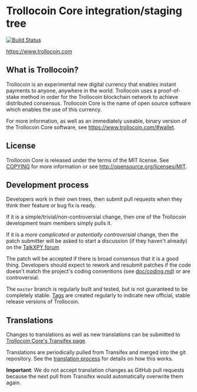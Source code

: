 Trollocoin Core integration/staging tree
=====================================

[![Build Status](https://travis-ci.org/TrollocoinFoundation/trollocoin.svg?branch=master)](https://travis-ci.org/TrollocoinFoundation/trollocoin)

https://www.trollocoin.com

What is Trollocoin?
----------------

Trollocoin is an experimental new digital currency that enables instant payments to
anyone, anywhere in the world. Trollocoin uses a proof-of-stake method in order for
the Trollocoin blockchain network to achieve distributed consensus. Trollocoin Core is
the name of open source software which enables the use of this currency.

For more information, as well as an immediately useable, binary version of the
Trollocoin Core software, see https://www.trollocoin.com/#wallet.

License
-------

Trollocoin Core is released under the terms of the MIT license. See [COPYING](COPYING) for more
information or see http://opensource.org/licenses/MIT.

Development process
-------------------

Developers work in their own trees, then submit pull requests when they think
their feature or bug fix is ready.

If it is a simple/trivial/non-controversial change, then one of the Trollocoin
development team members simply pulls it.

If it is a *more complicated or potentially controversial* change, then the patch
submitter will be asked to start a discussion (if they haven't already) on the
[TalkXPY forum](https://www.talkxpy.com/category/8/trollocoin-coincode)

The patch will be accepted if there is broad consensus that it is a good thing.
Developers should expect to rework and resubmit patches if the code doesn't
match the project's coding conventions (see [doc/coding.md](doc/coding.md)) or are
controversial.

The `master` branch is regularly built and tested, but is not guaranteed to be
completely stable. [Tags](https://github.com/TrollocoinFoundation/trollocoin/tags) are created
regularly to indicate new official, stable release versions of Trollocoin.

Translations
------------

Changes to translations as well as new translations can be submitted to
[Trollocoin Core's Transifex page](https://www.transifex.com/projects/p/trollocoin/).

Translations are periodically pulled from Transifex and merged into the git repository. See the
[translation process](doc/translation_process.md) for details on how this works.

**Important**: We do not accept translation changes as GitHub pull requests because the next
pull from Transifex would automatically overwrite them again.
